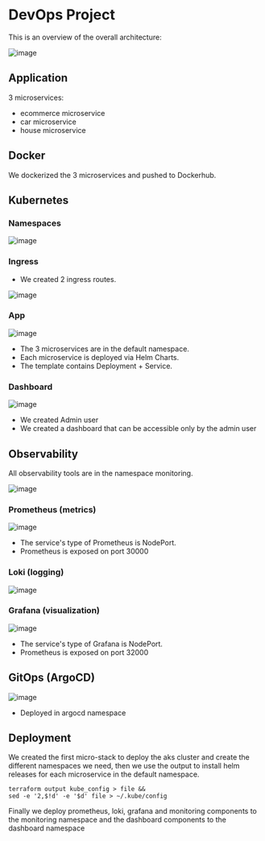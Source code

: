 # DevOps Project 

This is an overview of the overall architecture:

![image](https://user-images.githubusercontent.com/53980293/212745188-779dfda5-4207-4948-8044-679584e2bc8c.png)



## Application
3 microservices:
- ecommerce microservice
- car microservice
- house microservice


## Docker
We dockerized the 3 microservices and pushed to Dockerhub.


## Kubernetes

### Namespaces

![image](https://user-images.githubusercontent.com/56545375/212728246-330456e7-5764-41e4-90dd-20de936a129a.png)


### Ingress
- We created 2 ingress routes.

![image](https://user-images.githubusercontent.com/56545375/212728759-103afcd2-1bdb-46f3-9e78-30f6a9538f2b.png)


### App

![image](https://user-images.githubusercontent.com/56545375/212729274-b469f81a-dedc-4634-84f7-3278cda94b46.png)

- The 3 microservices are in the default namespace.
- Each microservice is deployed via Helm Charts.
- The template contains Deployment + Service.



### Dashboard

![image](https://user-images.githubusercontent.com/56545375/212728634-113630a9-0636-438e-821d-e97a0942fc00.png)

- We created Admin user
- We created a dashboard that can be accessible only by the admin user


## Observability
All observability tools are in the namespace monitoring.

![image](https://user-images.githubusercontent.com/56545375/212729745-bab2d2e3-0cde-4a12-9b19-416dc3090c66.png)


### Prometheus (metrics)

![image](https://user-images.githubusercontent.com/56545375/212729530-676d2630-5e1a-4eb5-b003-6cbcf2eeaf25.png)

- The service's type of Prometheus is NodePort.
- Prometheus is exposed on port 30000

### Loki (logging)

![image](https://user-images.githubusercontent.com/56545375/212730354-9bfaa65a-647f-45eb-9ed0-92532c7bb1c6.png)

### Grafana (visualization)

![image](https://user-images.githubusercontent.com/56545375/212730174-d194680c-32c0-407c-a7e6-610d7ac40c33.png)

- The service's type of Grafana is NodePort.
- Prometheus is exposed on port 32000

## GitOps (ArgoCD)

![image](https://user-images.githubusercontent.com/56545375/212730968-f1d834a0-11c1-41bb-b2ef-19a6d043494a.png)

- Deployed in argocd namespace

## Deployment
We created the first micro-stack to deploy the aks cluster and create the different namespaces we need, then we use the output to install helm releases for each microservice in the default namespace.  
```shell
terraform output kube_config > file &&
sed -e '2,$!d' -e '$d' file > ~/.kube/config
```
Finally we deploy prometheus, loki, grafana and monitoring components to the monitoring namespace and the dashboard components to the dashboard namespace
